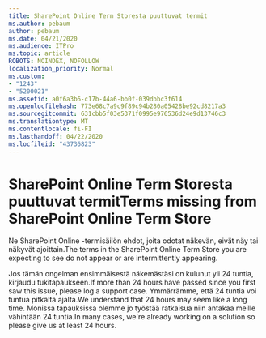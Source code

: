 ```yaml
---
title: SharePoint Online Term Storesta puuttuvat termit
ms.author: pebaum
author: pebaum
ms.date: 04/21/2020
ms.audience: ITPro
ms.topic: article
ROBOTS: NOINDEX, NOFOLLOW
localization_priority: Normal
ms.custom:
- "1243"
- "5200021"
ms.assetid: a0f6a3b6-c17b-44a6-bb0f-039dbbc3f614
ms.openlocfilehash: 773e68c7a9c9f89c94b280a05428be92cd8217a3
ms.sourcegitcommit: 631cbb5f03e5371f0995e976536d24e9d13746c3
ms.translationtype: MT
ms.contentlocale: fi-FI
ms.lasthandoff: 04/22/2020
ms.locfileid: "43736823"
---
```

# <a name="terms-missing-from-sharepoint-online-term-store"></a><span data-ttu-id="275fd-102">SharePoint Online Term Storesta puuttuvat termit</span><span class="sxs-lookup"><span data-stu-id="275fd-102">Terms missing from SharePoint Online Term Store</span></span>

<span data-ttu-id="275fd-103">Ne SharePoint Online -termisäilön ehdot, joita odotat näkevän, eivät näy tai näkyvät ajoittain.</span><span class="sxs-lookup"><span data-stu-id="275fd-103">The terms in the SharePoint Online Term Store you are expecting to see do not appear or are intermittently appearing.</span></span>
  
<span data-ttu-id="275fd-104">Jos tämän ongelman ensimmäisestä näkemästäsi on kulunut yli 24 tuntia, kirjaudu tukitapaukseen.</span><span class="sxs-lookup"><span data-stu-id="275fd-104">If more than 24 hours have passed since you first saw this issue, please log a support case.</span></span> <span data-ttu-id="275fd-105">Ymmärrämme, että 24 tuntia voi tuntua pitkältä ajalta.</span><span class="sxs-lookup"><span data-stu-id="275fd-105">We understand that 24 hours may seem like a long time.</span></span> <span data-ttu-id="275fd-106">Monissa tapauksissa olemme jo työstää ratkaisua niin antakaa meille vähintään 24 tuntia.</span><span class="sxs-lookup"><span data-stu-id="275fd-106">In many cases, we're already working on a solution so please give us at least 24 hours.</span></span>
  